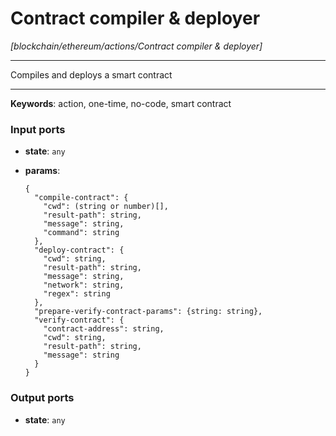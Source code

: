 # Contract compiler & deployer

_[blockchain/ethereum/actions/Contract compiler & deployer]_

---

Compiles and deploys a smart contract<br>

---

__Keywords__: action, one-time, no-code, smart contract

### Input ports

* __state__: ` any `


* __params__: 
    ```
    {
      "compile-contract": {
        "cwd": (string or number)[],
        "result-path": string,
        "message": string,
        "command": string
      },
      "deploy-contract": {
        "cwd": string,
        "result-path": string,
        "message": string,
        "network": string,
        "regex": string
      },
      "prepare-verify-contract-params": {string: string},
      "verify-contract": {
        "contract-address": string,
        "cwd": string,
        "result-path": string,
        "message": string
      }
    }
    ```

### Output ports

* __state__: ` any `

